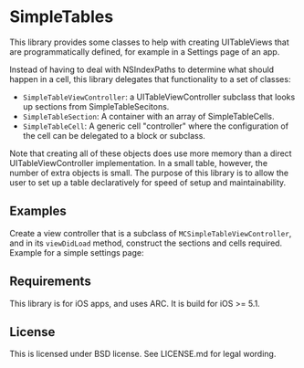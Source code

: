 # SimpleTables

This library provides some classes to help with creating UITableViews that are programmatically defined, for example in a Settings page of an app.

Instead of having to deal with NSIndexPaths to determine what should happen in a cell, this library delegates that functionality to a set of classes:

* `SimpleTableViewController`: a UITableViewController subclass that looks up sections from SimpleTableSecitons.
* `SimpleTableSection`: A container with an array of SimpleTableCells.
* `SimpleTableCell`: A generic cell "controller" where the configuration of the cell can be delegated to a block or subclass.

Note that creating all of these objects does use more memory than a direct UITableViewController implementation. In a small table, however, the number of extra objects is small. The purpose of this library is to allow the user to set up a table declaratively for speed of setup and maintainability.

## Examples

Create a view controller that is a subclass of `MCSimpleTableViewController`, and in its `viewDidLoad` method, construct the sections and cells required. Example for a simple settings page:



## Requirements

This library is for iOS apps, and uses ARC. It is build for iOS >= 5.1.

## License

This is licensed under BSD license. See LICENSE.md for legal wording.
